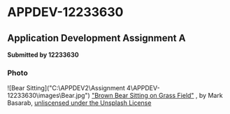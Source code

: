 # APPDEV-12233630
## Application Development Assignment A
**Submitted by 12233630**
### Photo
![Bear Sitting]("C:\APPDEV2\Assignment 4\APPDEV-12233630\images\Bear.jpg")
["Brown Bear Sitting on Grass Field"](https://unsplash.com/photos/brown-bear-sitting-on-grass-field-y421kXlUOQk) , by Mark Basarab, [unliscensed under the Unsplash License](https://unsplash.com/license)
